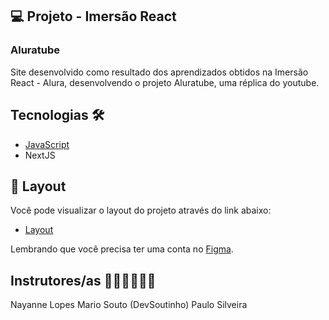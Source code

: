 ## 💻 Projeto - Imersão React

### Aluratube 

Site desenvolvido como resultado dos aprendizados obtidos na Imersão React - Alura, desenvolvendo o projeto Aluratube, uma réplica do youtube.

## Tecnologias 🛠

- [JavaScript](https://www.javascript.org/)
- NextJS
  
## 🔖 Layout

Você pode visualizar o layout do projeto através do link abaixo:

- [Layout](https://www.figma.com/file/1acrju7CLwHkSh6e7xEk9h/Aluratube?node-id=0%3A1&t=fSsMs2uITSMu8QiJ-1)

Lembrando que você precisa ter uma conta no [Figma](http://figma.com/).

## Instrutores/as 👨🏽‍🏫👩🏽‍🏫

Nayanne Lopes
Mario Souto (DevSoutinho)
Paulo Silveira



